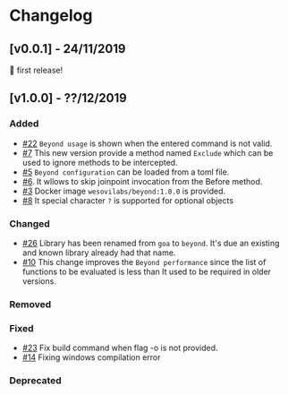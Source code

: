 # Changelog

## [v0.0.1] - 24/11/2019 

🎉 first release!

## [v1.0.0] - ??/12/2019

### Added
- [#22](https://github.com/wesovilabs/beyond/issues/22) `Beyond usage` is
shown when the entered command is not valid. 
- [#7](https://github.com/wesovilabs/beyond/issues/7) This new version provide a method named `Exclude`
which can be used to ignore methods to be intercepted.
- [#5](https://github.com/wesovilabs/beyond/issues/5) `Beyond configuration` can be loaded from a
toml file.
- [#6](https://github.com/wesovilabs/beyond/issues/6). It wllows to skip joinpoint invocation from the
Before method.  
- [#3](https://github.com/wesovilabs/beyond/issues?q=is%3Aissue+is%3Aclosed+milestone%3Av0.0.2+label%3Aenhancement)
Docker image `wesovilabs/beyond:1.0.0` is provided.
- [#8](https://github.com/wesovilabs/beyond/issues/8) It special character `?` is supported for optional objects

### Changed
- [#26](https://github.com/wesovilabs/beyond/issues/26) Library has been renamed from `goa` to `beyond`. 
It's due an existing and known library already had that name.
- [#10](https://github.com/wesovilabs/beyond/issues/10) This change improves the `Beyond performance` since
the list of functions to be evaluated is less than It used to be required in older versions.

### Removed

### Fixed
- [#23](https://github.com/wesovilabs/beyond/issues/23) Fix build command when flag -o is not provided.
- [#14](https://github.com/wesovilabs/beyond/issues/14) Fixing windows compilation error

### Deprecated

 
